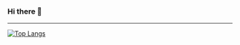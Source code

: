 ### Hi there 👋

<hr>

[![Top Langs](https://github-readme-stats.vercel.app/api/top-langs/?username=noeGnh&layout=donut&langs_count=8)](https://github.com/noeGnh/github-readme-stats)
